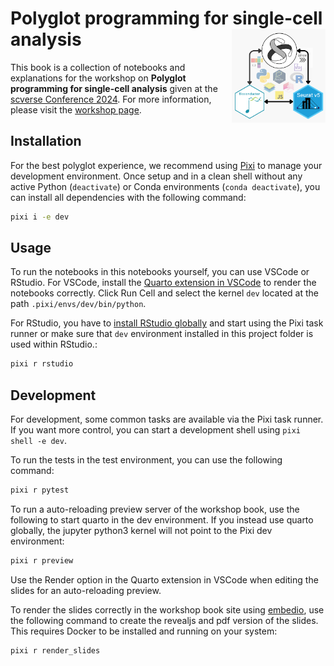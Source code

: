 # Polyglot programming for single-cell analysis <img src="assets/cover.svg" align ="right" alt="" width ="150"/>

This book is a collection of notebooks and explanations for the workshop on **Polyglot programming for single-cell analysis** given at the [scverse Conference 2024](https://scverse.org/conference2024). For more information, please visit the [workshop page](https://cfp.scverse.org/2024/talk/AWKXCB/).

## Installation

For the best polyglot experience, we recommend using [Pixi](https://pixi.sh/latest/) to manage your development environment. Once setup and in a clean shell without any active Python (`deactivate`) or Conda environments (`conda deactivate`), you can install all dependencies with the following command:

```bash
pixi i -e dev
```

## Usage

To run the notebooks in this notebooks yourself, you can use VSCode or RStudio. For VSCode, install the [Quarto extension in VSCode](https://quarto.org/docs/tools/vscode.html) to render the notebooks correctly. Click Run Cell and select the kernel `dev` located at the path `.pixi/envs/dev/bin/python`.

For RStudio, you have to [install RStudio globally](https://quarto.org/docs/tools/rstudio.html) and start using the Pixi task runner or make sure that `dev` environment installed in this project folder is used within RStudio.:

```bash
pixi r rstudio
```

## Development

For development, some common tasks are available via the Pixi task runner. If you want more control, you can start a development shell using `pixi shell -e dev`.

To run the tests in the test environment, you can use the following command:

```bash
pixi r pytest
```

To run a auto-reloading preview server of the workshop book, use the following to start quarto in the dev environment. If you instead use quarto globally, the jupyter python3 kernel will not point to the Pixi dev environment:

```bash
pixi r preview
```

Use the Render option in the Quarto extension in VSCode when editing the slides for an auto-reloading preview.

To render the slides correctly in the workshop book site using [embedio](https://github.com/coatless-quarto/embedio), use the following command to create the revealjs and pdf version of the slides. This requires Docker to be installed and running on your system:

```bash
pixi r render_slides
```
